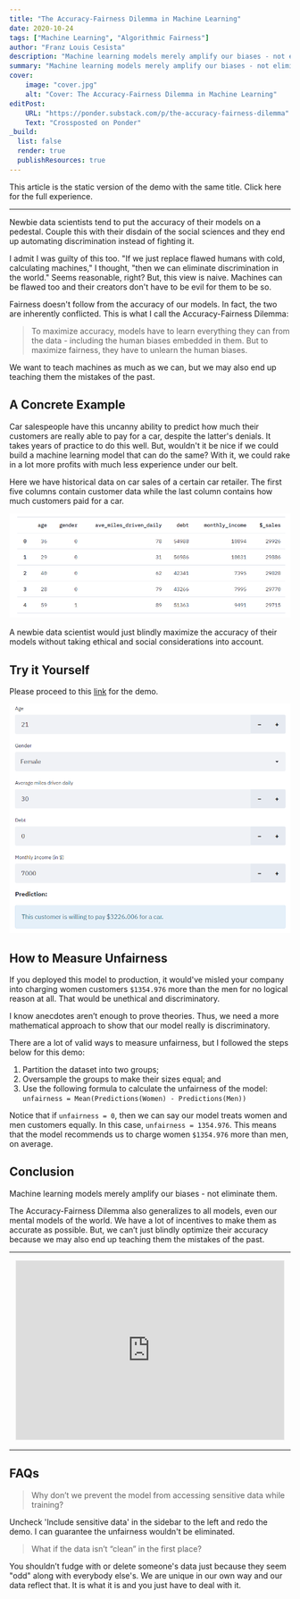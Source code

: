 ```yaml
---
title: "The Accuracy-Fairness Dilemma in Machine Learning"
date: 2020-10-24
tags: ["Machine Learning", "Algorithmic Fairness"]
author: "Franz Louis Cesista"
description: "Machine learning models merely amplify our biases - not eliminate them."
summary: "Machine learning models merely amplify our biases - not eliminate them."
cover:
    image: "cover.jpg"
    alt: "Cover: The Accuracy-Fairness Dilemma in Machine Learning"
editPost:
    URL: "https://ponder.substack.com/p/the-accuracy-fairness-dilemma"
    Text: "Crossposted on Ponder"
_build:
  list: false
  render: true
  publishResources: true
---
```


This article is the static version of the demo with the same title. Click here for the full experience.

---

Newbie data scientists tend to put the accuracy of their models on a pedestal. Couple this with their disdain of the social sciences and they end up automating discrimination instead of fighting it.

I admit I was guilty of this too. "If we just replace flawed humans with cold, calculating machines," I thought, "then we can eliminate discrimination in the world." Seems reasonable, right? But, this view is naive. Machines can be flawed too and their creators don't have to be evil for them to be so.

Fairness doesn't follow from the accuracy of our models. In fact, the two are inherently conflicted. This is what I call the Accuracy-Fairness Dilemma:

> To maximize accuracy, models have to learn everything they can from the data - including the human biases embedded in them. But to maximize fairness, they have to unlearn the human biases.

We want to teach machines as much as we can, but we may also end up teaching them the mistakes of the past.

## A Concrete Example

Car salespeople have this uncanny ability to predict how much their customers are really able to pay for a car, despite the latter's denials. It takes years of practice to do this well. But, wouldn't it be nice if we could build a machine learning model that can do the same? With it, we could rake in a lot more profits with much less experience under our belt.

Here we have historical data on car sales of a certain car retailer. The first five columns contain customer data while the last column contains how much customers paid for a car.

![Sample data](1.png#center)

A newbie data scientist would just blindly maximize the accuracy of their models without taking ethical and social considerations into account.

## Try it Yourself

Please proceed to this [link](https://share.streamlit.io/leloykun/accuracy-fairness-dilemma/main) for the demo.

![Demo](2.png#center)

## How to Measure Unfairness

If you deployed this model to production, it would've misled your company into charging women customers `$1354.976` more than the men for no logical reason at all. That would be unethical and discriminatory.

I know anecdotes aren’t enough to prove theories. Thus, we need a more mathematical approach to show that our model really is discriminatory.

There are a lot of valid ways to measure unfairness, but I followed the steps below for this demo:

1. Partition the dataset into two groups;
2. Oversample the groups to make their sizes equal; and
3. Use the following formula to calculate the unfairness of the model: `unfairness = Mean(Predictions(Women) - Predictions(Men))`

Notice that if `unfairness = 0`, then we can say our model treats women and men customers equally. In this case, `unfairness = 1354.976`. This means that the model recommends us to charge women `$1354.976` more than men, on average.

## Conclusion

Machine learning models merely amplify our biases - not eliminate them.

The Accuracy-Fairness Dilemma also generalizes to all models, even our mental models of the world. We have a lot of incentives to make them as accurate as possible. But, we can’t just blindly optimize their accuracy because we may also end up teaching them the mistakes of the past.

---

<center><iframe src="https://ponder.substack.com/embed" width="480" height="320" style="border:1px solid #EEE; background:white;" frameborder="0" scrolling="no"></iframe></center>

---

## FAQs

> Why don’t we prevent the model from accessing sensitive data while training?

Uncheck 'Include sensitive data' in the sidebar to the left and redo the demo. I can guarantee the unfairness wouldn't be eliminated.

> What if the data isn’t “clean” in the first place?

You shouldn’t fudge with or delete someone's data just because they seem "odd" along with everybody else's. We are unique in our own way and our data reflect that. It is what it is and you just have to deal with it.
